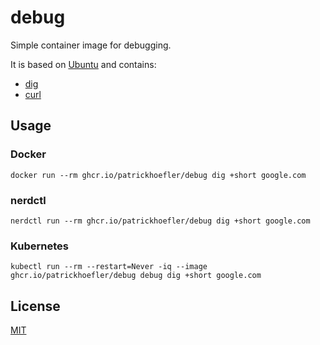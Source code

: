 # debug

Simple container image for debugging.

It is based on [Ubuntu](https://hub.docker.com/_/ubuntu) and contains:

- [dig](http://manpages.ubuntu.com/manpages/focal/man1/dig.1.html)
- [curl](http://manpages.ubuntu.com/manpages/focal/man1/curl.1.html)

## Usage

### Docker

```shell
docker run --rm ghcr.io/patrickhoefler/debug dig +short google.com
```

### nerdctl

```shell
nerdctl run --rm ghcr.io/patrickhoefler/debug dig +short google.com
```

### Kubernetes

```shell
kubectl run --rm --restart=Never -iq --image ghcr.io/patrickhoefler/debug debug dig +short google.com
```

## License

[MIT](LICENSE)
